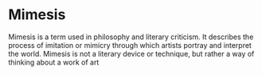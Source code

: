 # Mimesis

Mimesis is a term used in philosophy and literary criticism. It describes the process of imitation or mimicry through which artists portray and interpret the world. Mimesis is not a literary device or technique, but rather a way of thinking about a work of art
